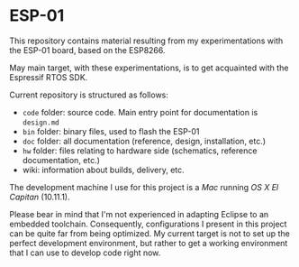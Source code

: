 # ESP-01 #

This repository contains material resulting from my experimentations with the ESP-01 board, based on the ESP8266.

May main target, with these experimentations, is to get acquainted with the Espressif RTOS SDK.

Current repository is structured as follows:

* `code` folder: source code. Main entry point for documentation is `design.md`
* `bin`	folder: binary files, used to flash the ESP-01
* `doc` folder: all documentation (reference, design, installation, etc.)
* `hw` folder: files relating to hardware side (schematics, reference documentation, etc.)
* wiki: information about builds, delivery, etc.

The development machine I use for this project is a *Mac* running *OS X El Capitan* (10.11.1).

Please bear in mind that I'm not experienced in adapting Eclipse to an embedded toolchain. Consequently, configurations I present in this project can be quite far from being optimized. My current target is not to set up the perfect development environment, but rather to get a working environment that I can use to develop code right now.